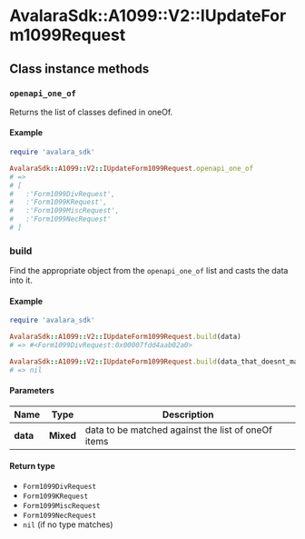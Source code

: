 # AvalaraSdk::A1099::V2::IUpdateForm1099Request

## Class instance methods

### `openapi_one_of`

Returns the list of classes defined in oneOf.

#### Example

```ruby
require 'avalara_sdk'

AvalaraSdk::A1099::V2::IUpdateForm1099Request.openapi_one_of
# =>
# [
#   :'Form1099DivRequest',
#   :'Form1099KRequest',
#   :'Form1099MiscRequest',
#   :'Form1099NecRequest'
# ]
```

### build

Find the appropriate object from the `openapi_one_of` list and casts the data into it.

#### Example

```ruby
require 'avalara_sdk'

AvalaraSdk::A1099::V2::IUpdateForm1099Request.build(data)
# => #<Form1099DivRequest:0x00007fdd4aab02a0>

AvalaraSdk::A1099::V2::IUpdateForm1099Request.build(data_that_doesnt_match)
# => nil
```

#### Parameters

| Name | Type | Description |
| ---- | ---- | ----------- |
| **data** | **Mixed** | data to be matched against the list of oneOf items |

#### Return type

- `Form1099DivRequest`
- `Form1099KRequest`
- `Form1099MiscRequest`
- `Form1099NecRequest`
- `nil` (if no type matches)

